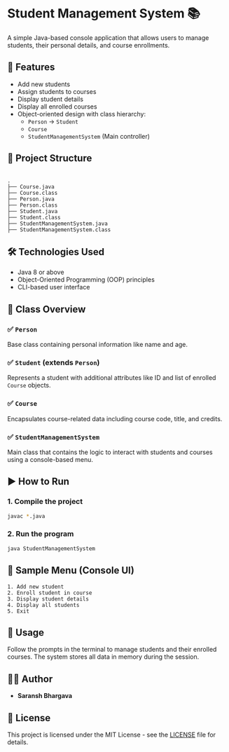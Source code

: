 # Student Management System 📚

A simple Java-based console application that allows users to manage students, their personal details, and course enrollments.

## 🚀 Features

- Add new students
- Assign students to courses
- Display student details
- Display all enrolled courses
- Object-oriented design with class hierarchy:
  - `Person` → `Student`
  - `Course`
  - `StudentManagementSystem` (Main controller)

## 🧠 Project Structure

```

.
├── Course.java
├── Course.class
├── Person.java
├── Person.class
├── Student.java
├── Student.class
├── StudentManagementSystem.java
├── StudentManagementSystem.class

````

## 🛠️ Technologies Used

- Java 8 or above
- Object-Oriented Programming (OOP) principles
- CLI-based user interface

## 🧾 Class Overview

### ✅ `Person`
Base class containing personal information like name and age.

### ✅ `Student` (extends `Person`)
Represents a student with additional attributes like ID and list of enrolled `Course` objects.

### ✅ `Course`
Encapsulates course-related data including course code, title, and credits.

### ✅ `StudentManagementSystem`
Main class that contains the logic to interact with students and courses using a console-based menu.

## ▶️ How to Run

### 1. Compile the project

```bash
javac *.java
````

### 2. Run the program

```bash
java StudentManagementSystem
```

## 📝 Sample Menu (Console UI)

```
1. Add new student
2. Enroll student in course
3. Display student details
4. Display all students
5. Exit
```

## 📂 Usage

Follow the prompts in the terminal to manage students and their enrolled courses. The system stores all data in memory during the session.

## 🧑‍💻 Author

* **Saransh Bhargava**

## 📄 License

This project is licensed under the MIT License - see the [LICENSE](LICENSE) file for details.

